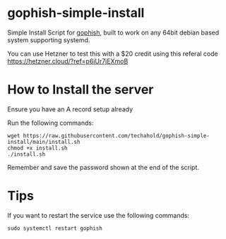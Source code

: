 # gophish-simple-install
Simple Install Script for [gophish](https://github.com/gophish/gophish), built to work on any 64bit debian based system supporting systemd.<br>

You can use Hetzner to test this with a $20 credit using this referal code https://hetzner.cloud/?ref=p6iUr7jEXmoB

# How to Install the server

Ensure you have an A record setup already

Run the following commands:
```
wget https://raw.githubusercontent.com/techahold/gophish-simple-install/main/install.sh
chmod +x install.sh
./install.sh
```

Remember and save the password shown at the end of the script.

# Tips

If you want to restart the service use the following commands:
```
sudo systemctl restart gophish
```
